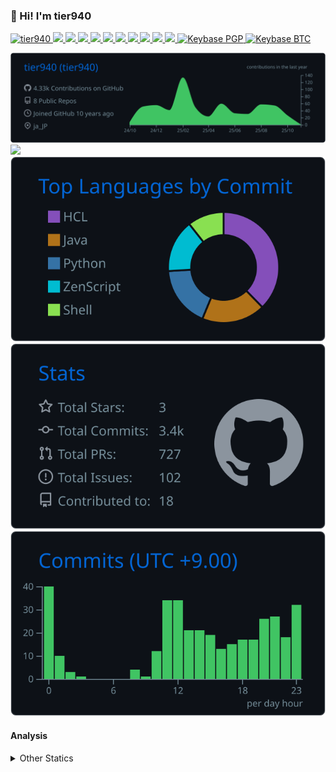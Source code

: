 ### 👋 Hi! I'm tier940

<p align="left"> 
  <a href="https://github.com/tier940/tier940/">
    <img src="https://komarev.com/ghpvc/?username=tier940" alt="tier940" />
  </a>
  <a href="http://twitter.com/tier940">
    <img height="20" src="https://img.shields.io/twitter/follow/tier940?label=Twitter&logo=twitter&style=flat" />
  </a>
  <a href="https://github.com/tier940">
    <img height="20" src="https://img.shields.io/github/followers/tier940?label=follow&logo=github&style=flat" />
  </a>
  <a href="https://www.reddit.com/user/tier940">
    <img height="20" src="https://img.shields.io/reddit/user-karma/combined/tier940?label=Reddit&logo=reddit&style=flat" />
  </a>
  <a href="https://stackoverflow.com/users/17317833/tier940">
    <img height="20" src="https://img.shields.io/stackexchange/stackoverflow/r/17317833?label=StackOverflow&logo=stack-overflow&style=flat" />
  </a>
  <a href="https://zenn.dev/tier940">
    <img height="20" src="https://zenn.badge.nikaera.com/s/tier940/likes" />
  </a>
  <a href="https://zenn.dev/tier940">
    <img height="20" src="https://zenn.badge.nikaera.com/s/tier940/followers" />
  </a>
  <a href="https://zenn.dev/tier940">
    <img height="20" src="https://zenn.badge.nikaera.com/s/tier940/articles" />
  </a>
  <a href="http://qiita.com/tier940">
    <img height="20" src="https://qiita-badge.apiapi.app/s/tier940/posts.svg" />
  </a>
  <a href="http://qiita.com/tier940">
    <img height="20" src="https://qiita-badge.apiapi.app/s/tier940/contributions.svg" />
  </a>
  <a href="https://github.com/tier940/tier940/">
    <img height="20" src="https://github.com/tier940/tier940/actions/workflows/main.yml/badge.svg" />
  </a>
  <a href="https://keybase.io/tier940">
    <img alt="Keybase PGP" src="https://img.shields.io/keybase/pgp/tier940">
  </a>
  <a href="https://keybase.io/tier940">
    <img alt="Keybase BTC" src="https://img.shields.io/keybase/btc/tier940">
  </a>
</p>

[![](https://raw.githubusercontent.com/tier940/tier940/main/profile-summary-card-output/github_dark/0-profile-details.svg)](https://github.com/vn7n24fzkq/github-profile-summary-cards)
[![](https://raw.githubusercontent.com/tier940/tier940/main/profile-summary-card-output/github_dark/1-repos-per-language.svg)](https://github.com/vn7n24fzkq/github-profile-summary-cards) [![](https://raw.githubusercontent.com/tier940/tier940/main/profile-summary-card-output/github_dark/2-most-commit-language.svg)](https://github.com/vn7n24fzkq/github-profile-summary-cards)
[![](https://raw.githubusercontent.com/tier940/tier940/main/profile-summary-card-output/github_dark/3-stats.svg)](https://github.com/vn7n24fzkq/github-profile-summary-cards) [![](https://raw.githubusercontent.com/tier940/tier940/main/profile-summary-card-output/github_dark/4-productive-time.svg)](https://github.com/vn7n24fzkq/github-profile-summary-cards)


#### Analysis
<!-- <img height="150" src="https://github.com/tier940/tier940/blob/master/images/stat.svg" alt="Alternative Text"/> -->

<details>
  <summary>Other Statics</summary>
  <!--START_SECTION:waka-->
![Code Time](http://img.shields.io/badge/Code%20Time-2%2C739%20hrs%2034%20mins-blue)

**🐱 My GitHub Data** 

> 📦 16.4 kB Used in GitHub's Storage 
 > 
> 💼 Opted to Hire
 > 
> 📜 11 Public Repositories 
 > 
> 🔑 1 Private Repositories 
 > 
**I'm an Early 🐤** 

```text
🌞 Morning                978 commits         ████░░░░░░░░░░░░░░░░░░░░░   14.35 % 
🌆 Daytime                2667 commits        ██████████░░░░░░░░░░░░░░░   39.13 % 
🌃 Evening                2514 commits        █████████░░░░░░░░░░░░░░░░   36.89 % 
🌙 Night                  656 commits         ██░░░░░░░░░░░░░░░░░░░░░░░   09.63 % 
```
📅 **I'm Most Productive on Saturday** 

```text
Monday                   744 commits         ███░░░░░░░░░░░░░░░░░░░░░░   10.92 % 
Tuesday                  1243 commits        █████░░░░░░░░░░░░░░░░░░░░   18.24 % 
Wednesday                747 commits         ███░░░░░░░░░░░░░░░░░░░░░░   10.96 % 
Thursday                 849 commits         ███░░░░░░░░░░░░░░░░░░░░░░   12.46 % 
Friday                   824 commits         ███░░░░░░░░░░░░░░░░░░░░░░   12.09 % 
Saturday                 1448 commits        █████░░░░░░░░░░░░░░░░░░░░   21.25 % 
Sunday                   960 commits         ████░░░░░░░░░░░░░░░░░░░░░   14.09 % 
```


📊 **This Week I Spent My Time On** 

```text
🕑︎ Time Zone: Asia/Tokyo

💬 Programming Languages: 
Java                     6 hrs 43 mins       █████████░░░░░░░░░░░░░░░░   34.05 % 
INI                      4 hrs 20 mins       █████░░░░░░░░░░░░░░░░░░░░   21.95 % 
JSON                     3 hrs 41 mins       █████░░░░░░░░░░░░░░░░░░░░   18.73 % 
YAML                     1 hr 39 mins        ██░░░░░░░░░░░░░░░░░░░░░░░   08.42 % 
Groovy                   1 hr 27 mins        ██░░░░░░░░░░░░░░░░░░░░░░░   07.35 % 

🔥 Editors: 
VS Code                  13 hrs 12 mins      █████████████████░░░░░░░░   66.86 % 
IntelliJ                 6 hrs 32 mins       ████████░░░░░░░░░░░░░░░░░   33.14 % 

💻 Operating System: 
Windows                  19 hrs 44 mins      █████████████████████████   100.00 % 
```

**I Mostly Code in Java** 

```text
Java                     10 repos            ██████████░░░░░░░░░░░░░░░   40.00 % 
ZenScript                3 repos             ███░░░░░░░░░░░░░░░░░░░░░░   12.00 % 
HCL                      2 repos             ██░░░░░░░░░░░░░░░░░░░░░░░   08.00 % 
HTML                     2 repos             ██░░░░░░░░░░░░░░░░░░░░░░░   08.00 % 
Dockerfile               1 repo              █░░░░░░░░░░░░░░░░░░░░░░░░   04.00 % 
```



**Timeline**

![Lines of Code chart](https://raw.githubusercontent.com/tier940/tier940/main/assets/bar_graph.png)


 Last Updated on 13/09/2023 00:13:36 UTC
<!--END_SECTION:waka-->
</details>
